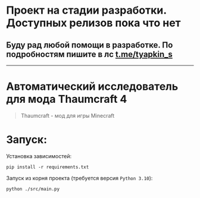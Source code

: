 # Проект на стадии разработки. Доступных релизов пока что нет
## Буду рад любой помощи в разработке. По подробностям пишите в лс [t.me/tyapkin_s](https://t.me/tyapkin_s)
---

# Автоматический исследователь для мода Thaumcraft 4
> Thaumcraft - мод для игры Minecraft

# Запуск:
Установка зависимостей:
```shell
pip install -r requirements.txt
```

Запуск из корня проекта (требуется версия `Python 3.10`):
```shell
python ./src/main.py
```
